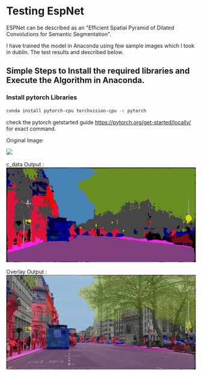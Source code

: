 # Testing EspNet

ESPNet can be described as an "Efficient Spatial Pyramid of Dilated Convolutions for Semantic Segmentation". 

I have trained the model in Anaconda using few sample images which I took in dublin. The test results and described below.

## Simple Steps to Install the required libraries and  Execute the Algorithm in Anaconda.

### Install pytorch Libraries

```bash
conda install pytorch-cpu torchvision-cpu -c pytorch
```
check the pytorch getstarted guide https://pytorch.org/get-started/locally/ for exact command.

Original Image:

<img src="images/IMG_0399.JPG">

c_data Output :
<img src="images/c_data_IMG_0400.png">

Overlay Output :
<img src="images/Overlay_Data_IMG_0400.jpg">
